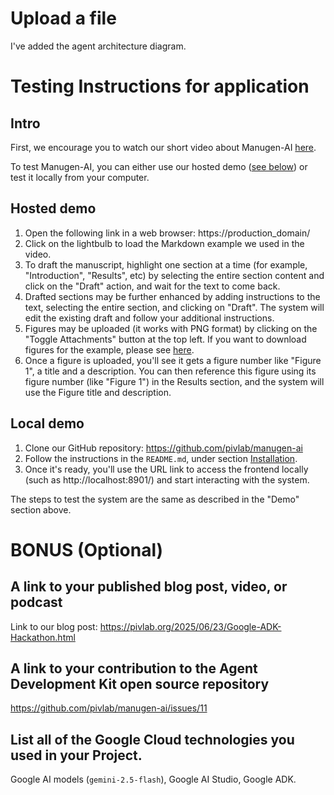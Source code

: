 # Upload a file

I've added the agent architecture diagram.

# Testing Instructions for application

## Intro

First, we encourage you to watch our short video about Manugen-AI [here](https://youtu.be/WkfA-7lXE5w?si=7P_1BMonfFpm_2YE).

To test Manugen-AI, you can either use our hosted demo ([see below](#hosted-demo)) or test it locally from your computer.

## Hosted demo

1. Open the following link in a web browser: https://production_domain/
1. Click on the lightbulb to load the Markdown example we used in the video.
1. To draft the manuscript, highlight one section at a time (for example, "Introduction", "Results", etc) by selecting the entire section content and click on the "Draft" action, and wait for the text to come back.
1. Drafted sections may be further enhanced by adding instructions to the text, selecting the entire section, and clicking on "Draft".
   The system will edit the existing draft and follow your additional instructions.
1. Figures may be uploaded (it works with PNG format) by clicking on the "Toggle Attachments" button at the top left. If you want to download figures for the example, please see [here](https://github.com/pivlab/manugen-ai/tree/main/frontend/public/example).
1. Once a figure is uploaded, you'll see it gets a figure number like "Figure 1", a title and a description. You can then reference this figure using its figure number (like "Figure 1") in the Results section, and the system will use the Figure title and description.

## Local demo

1. Clone our GitHub repository: https://github.com/pivlab/manugen-ai
1. Follow the instructions in the `README.md`, under section [Installation](https://github.com/pivlab/manugen-ai#installation).
1. Once it's ready, you'll use the URL link to access the frontend locally (such as http://localhost:8901/) and start interacting with the system.

The steps to test the system are the same as described in the "Demo" section above.

# BONUS (Optional)

## A link to your published blog post, video, or podcast

Link to our blog post: https://pivlab.org/2025/06/23/Google-ADK-Hackathon.html

## A link to your contribution to the Agent Development Kit open source repository

https://github.com/pivlab/manugen-ai/issues/11

## List all of the Google Cloud technologies you used in your Project.

Google AI models (`gemini-2.5-flash`), Google AI Studio, Google ADK.
